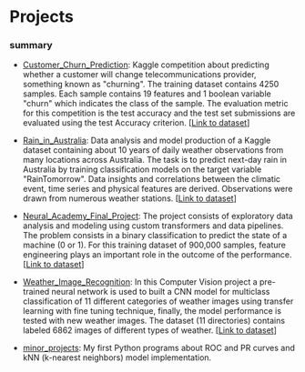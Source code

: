 # Projects

### summary

* <ins>Customer_Churn_Prediction</ins>: Kaggle competition about predicting whether a customer will change telecommunications provider, something known as "churning". The training dataset contains 4250 samples. Each sample contains 19 features and 1 boolean variable "churn" which indicates the class of the sample. The evaluation metric for this competition is the test accuracy and the test set submissions are evaluated using the test Accuracy criterion. [[Link to dataset](https://www.kaggle.com/competitions/customer-churn-prediction-2020)]

* <ins>Rain_in_Australia</ins>: Data analysis and model production of a Kaggle dataset containing about 10 years of daily weather observations from many locations across Australia. The task is to predict next-day rain in Australia by training classification models on the target variable "RainTomorrow". Data insights and correlations between the climatic event, time series and physical features are derived. Observations were drawn from numerous weather stations. [[Link to dataset](https://www.kaggle.com/datasets/jsphyg/weather-dataset-rattle-package)]

* <ins>Neural_Academy_Final_Project</ins>: The project consists of exploratory data analysis and modeling using custom transformers and data pipelines. The problem consists in a binary classification to predict the state of a machine (0 or 1). For this training dataset of 900,000 samples, feature engineering plays an important role in the outcome of the performance. [[Link to dataset](https://www.kaggle.com/competitions/tabular-playground-series-may-2022/overview/description)]

* <ins>Weather_Image_Recognition</ins>: In this Computer Vision project a pre-trained neural network is used to built a CNN model for multiclass classification of 11 different categories of weather images using transfer learning with fine tuning technique, finally, the model performance is tested with new weather images. The dataset (11 directories) contains labeled 6862 images of different types of weather. [[Link to dataset](https://www.kaggle.com/datasets/jehanbhathena/weather-dataset)]


* <ins>minor_projects</ins>: My first Python programs about ROC and PR curves and kNN (k-nearest neighbors) model implementation. 
